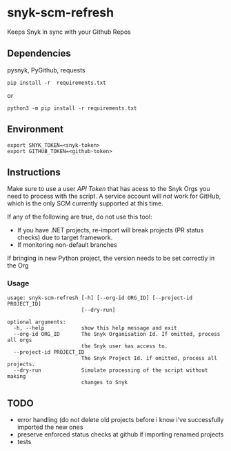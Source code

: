 # snyk-scm-refresh
Keeps Snyk in sync with your Github Repos

## Dependencies
pysnyk, PyGithub, requests

```
pip install -r  requirements.txt
```
or
```
python3 -m pip install -r requirements.txt
```
## Environment
```
export SNYK_TOKEN=<snyk-token>
export GITHUB_TOKEN=<github-token>
```

## Instructions
Make sure to use a user *API Token* that has acess to the Snyk Orgs you need to process with the script.  A service account will *not* work for GitHub, which is the only SCM currently supported at this time.

If any of the following are true, do not use this tool:
- If you have .NET projects, re-import will break projects (PR status checks) due to target framework.
- If monitoring non-default branches

If bringing in new Python project, the version needs to be set correctly in the Org

### Usage
```
usage: snyk-scm-refresh [-h] [--org-id ORG_ID] [--project-id PROJECT_ID]
                        [--dry-run]

optional arguments:
  -h, --help            show this help message and exit
  --org-id ORG_ID       The Snyk Organisation Id. If omitted, process all orgs
                        the Snyk user has access to.
  --project-id PROJECT_ID
                        The Snyk Project Id. if omitted, process all projects.
  --dry-run             Simulate processing of the script without making
                        changes to Snyk
```

## TODO
- error handling (do not delete old projects before i know i've successfully imported the new ones
- preserve enforced status checks at github if importing renamed projects
- tests
